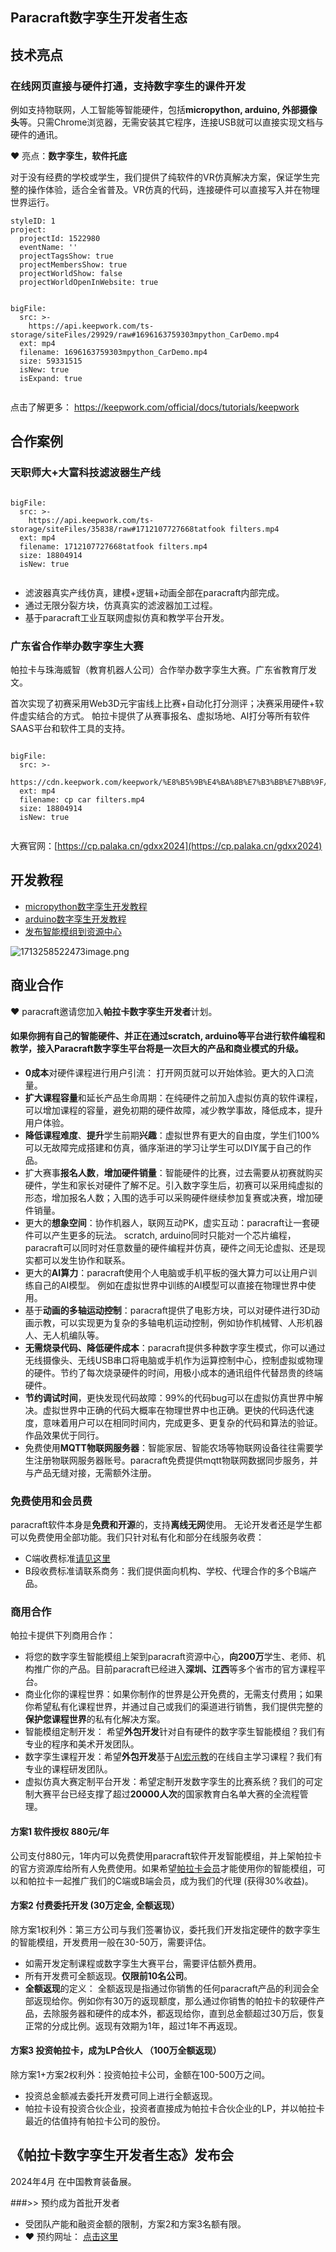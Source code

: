 ## Paracraft数字孪生开发者生态

## 技术亮点
### 在线网页直接与硬件打通，支持数字孪生的课件开发

例如支持物联网，人工智能等智能硬件，包括**micropython, arduino, 外部摄像头**等。只需Chrome浏览器，无需安装其它程序，连接USB就可以直接实现文档与硬件的通讯。

:heart: 亮点：**数字孪生，软件托底**

对于没有经费的学校或学生，我们提供了纯软件的VR仿真解决方案，保证学生完整的操作体验，适合全省普及。VR仿真的代码，连接硬件可以直接写入并在物理世界运行。 
```@Project
styleID: 1
project:
  projectId: 1522980
  eventName: ''
  projectTagsShow: true
  projectMembersShow: true
  projectWorldShow: false
  projectWorldOpenInWebsite: true

```

```@BigFile

bigFile:
  src: >-
    https://api.keepwork.com/ts-storage/siteFiles/29929/raw#1696163759303mpython_CarDemo.mp4
  ext: mp4
  filename: 1696163759303mpython_CarDemo.mp4
  size: 59331515
  isNew: true
  isExpand: true
          
```

点击了解更多： https://keepwork.com/official/docs/tutorials/keepwork

## 合作案例

### 天职师大+大富科技滤波器生产线

```@BigFile

bigFile:
  src: >-
    https://api.keepwork.com/ts-storage/siteFiles/35838/raw#1712107727668tatfook filters.mp4
  ext: mp4
  filename: 1712107727668tatfook filters.mp4
  size: 18804914
  isNew: true
          
```

- 滤波器真实产线仿真，建模+逻辑+动画全部在paracraft内部完成。
- 通过无限分裂方块，仿真真实的滤波器加工过程。
- 基于paracraft工业互联网虚拟仿真和教学平台开发。

### 广东省合作举办数字孪生大赛

帕拉卡与珠海威智（教育机器人公司）合作举办数字孪生大赛。广东省教育厅发文。

首次实现了初赛采用Web3D元宇宙线上比赛+自动化打分测评；决赛采用硬件+软件虚实结合的方式。
帕拉卡提供了从赛事报名、虚拟场地、AI打分等所有软件SAAS平台和软件工具的支持。

```@BigFile

bigFile:
  src: >-
    https://cdn.keepwork.com/keepwork/%E8%B5%9B%E4%BA%8B%E7%B3%BB%E7%BB%9F/%E5%A8%81%E6%99%BA%E8%B5%9B%E4%BA%8B/%E8%B5%9B%E9%A1%B9%E8%A7%A3%E8%AF%BB%E8%A7%86%E9%A2%91.mp4
  ext: mp4
  filename: cp car filters.mp4
  size: 18804914
  isNew: true
          
```
大赛官网：[https://cp.palaka.cn/gdxx2024](https://cp.palaka.cn/gdxx2024)

## 开发教程

- [micropython数字孪生开发教程](https://keepwork.com/official/docs/tutorials/micropython)
- [arduino](https://keepwork.com/official/docs/tutorials/Arduino)[数字孪生](https://keepwork.com/official/docs/tutorials/micropython)[开发教程](https://keepwork.com/official/docs/tutorials/Arduino)
- [发布智能模组到资源中心](https://keepwork.com/official/docs/tutorials/AgentSignBlock)

![1713258522473image.png](https://api.keepwork.com/ts-storage/siteFiles/36185/raw)

## 商业合作

:heart: paracraft邀请您加入**帕拉卡数字孪生开发者**计划。

#### 如果你拥有自己的智能硬件、并正在通过scratch, arduino等平台进行软件编程和教学，接入Paracraft数字孪生平台将是一次巨大的产品和商业模式的升级。

- **0成本**对硬件课程进行用户引流： 打开网页就可以开始体验。更大的入口流量。
- **扩大课程容量**和延长产品生命周期：在纯硬件之前加入虚拟仿真的软件课程，可以增加课程的容量，避免初期的硬件故障，减少教学事故，降低成本，提升用户体验。
- **降低课程难度**、**提升**学生前期**兴趣**：虚拟世界有更大的自由度，学生们100%可以无故障完成搭建和仿真，循序渐进的学习让学生可以DIY属于自己的作品。
- 扩大赛事**报名人数**，**增加硬件销量**：智能硬件的比赛，过去需要从初赛就购买硬件，学生和家长对硬件了解不足。引入数字孪生后，初赛可以采用纯虚拟的形态，增加报名人数；入围的选手可以采购硬件继续参加复赛或决赛，增加硬件销量。
- 更大的**想象空间**：协作机器人，联网互动PK，虚实互动：paracraft让一套硬件可以产生更多的玩法。 scratch, arduino同时只能对一个芯片编程，paracraft可以同时对任意数量的硬件编程并仿真，硬件之间无论虚拟、还是现实都可以发生协作和联系。 
- 更大的**AI算力**：paracraft使用个人电脑或手机平板的强大算力可以让用户训练自己的AI模型。 例如在虚拟世界中训练的AI模型可以直接在物理世界中使用。
- 基于**动画的多轴运动控制**：paracraft提供了电影方块，可以对硬件进行3D动画示教，可以实现更为复杂的多轴电机运动控制，例如协作机械臂、人形机器人、无人机编队等。
- **无需烧录代码、降低硬件成本**：paracraft提供多种数字孪生模式，你可以通过无线摄像头、无线USB串口将电脑或手机作为运算控制中心，控制虚拟或物理的硬件。节约了每次烧录硬件的时间，用极小成本的通讯组件代替昂贵的终端硬件。
- **节约调试时间**，更快发现代码故障：99%的代码bug可以在虚拟仿真世界中解决。虚拟世界中正确的代码大概率在物理世界中也正确。更快的代码迭代速度，意味着用户可以在相同时间内，完成更多、更复杂的代码和算法的验证。作品效果优于同行。
- 免费使用**MQTT物联网服务器**：智能家居、智能农场等物联网设备往往需要学生注册物联网服务器账号。paracraft免费提供mqtt物联网数据同步服务，并与产品无缝对接，无需额外注册。

### 免费使用和会员费

paracraft软件本身是**免费和开源**的，支持**离线无网**使用。 无论开发者还是学生都可以免费使用全部功能。我们只针对私有化和部分在线服务收费：

- C端收费标准[请见这里](https://keepwork.com/official/docs/sales/keepwork/pricing)
- B段收费标准请联系商务：我们提供面向机构、学校、代理合作的多个B端产品。

### 商用合作

帕拉卡提供下列商用合作：

- 将您的数字孪生智能模组上架到paracraft资源中心，**向200万**学生、老师、机构推广你的产品。目前paracraft已经进入**深圳、江西**等多个省市的官方课程平台。
- 商业化你的课程世界：如果你制作的世界是公开免费的，无需支付费用；如果你希望私有化课程世界，并通过自己或我们的渠道进行销售，我们提供完整的**保护您课程世界**的私有化解决方案。
- 智能模组定制开发： 希望**外包开发**针对自有硬件的数字孪生智能模组？我们有专业的程序和美术开发团队。
- 数字孪生课程开发：希望**外包开发**基于[AI宏示教](https://keepwork.com/official/docs/tutorials/macroplatform)的在线自主学习课程？我们有专业的课程研发团队。
- 虚拟仿真大赛定制平台开发：希望定制开发数字孪生的比赛系统？我们的可定制大赛平台已经支撑了超过**20000人次**的国家教育白名单大赛的全流程管理。

#### 方案1 软件授权 880元/年

公司支付880元，1年内可以免费使用paracraft软件开发智能模组，并上架帕拉卡的官方资源库给所有人免费使用。如果希望[帕拉卡会员](https://keepwork.com/official/docs/sales/keepwork/pricing)才能使用你的智能模组，可以和帕拉卡一起推广我们的C端或B端会员，成为我们的代理 (获得30%收益)。

#### 方案2 付费委托开发 (30万定金, 全额返现）

除方案1权利外：第三方公司与我们签署协议，委托我们开发指定硬件的数字孪生的智能模组，开发费用一般在30-50万，需要评估。

- 如需开发定制课程或数字孪生大赛平台，需要评估额外费用。
- 所有开发费可全额返现。**仅限前10名公司**。
- **全额返现**的定义： 全额返现是指通过你销售的任何paracraft产品的利润会全部返现给你。例如你有30万的返现额度，那么通过你销售的帕拉卡的软硬件产品，去除服务器和硬件的成本外，都返现给你，直到总金额超过30万后，恢复正常的分成比例。返现有效期为1年，超过1年不再返现。

#### 方案3 投资帕拉卡，成为LP合伙人 （100万全额返现）

除方案1+方案2权利外：投资帕拉卡公司，金额在100-500万之间。

- 投资总金额减去委托开发费可同上进行全额返现。
- 帕拉卡设有投资合伙企业，投资者直接成为帕拉卡合伙企业的LP，并以帕拉卡最近的估值持有帕拉卡公司的股份。

## 《帕拉卡数字孪生开发者生态》发布会
2024年4月 在中国教育装备展。

###>> 预约成为首批开发者
- 受团队产能和融资金额的限制，方案2和方案3名额有限。
- :heart: 预约网址： [点击这里](https://jinshuju.net/f/nwH2dc)